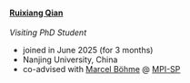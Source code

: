 #### [Ruixiang Qian](https://qrxqrx.github.io/)
*Visiting PhD Student*

* joined in June 2025 (for 3 months)
* Nanjing University, China
* co-advised with [Marcel Böhme](https://mboehme.github.io/) @ [MPI-SP](https://mpi-softsec.github.io/)
